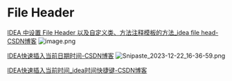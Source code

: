 # File Header
[IDEA 中设置 File Header 以及自定义类、方法注释模板的方法_idea file head-CSDN博客](https://blog.csdn.net/kingmax54212008/article/details/90754964)
![image.png](https://cdn.jsdelivr.net/gh/destiny0118/picgo/pic2023/202403121044049.png)


[IDEA快速插入当前日期时间-CSDN博客](https://blog.csdn.net/xiaostuart/article/details/108397180)
![Snipaste_2023-12-22_16-36-59.png](https://cdn.jsdelivr.net/gh/destiny0118/picgo/pic2023/202403061102147.png)

[IDEA快速插入当前时间_idea时间快捷键-CSDN博客](https://blog.csdn.net/mr_wanter/article/details/109636864#:~:text=%E7%BA%A2%E5%AD%97%E6%8F%90%E7%A4%BA%20No%20application%20contexts%20yes%20%E6%98%AF%E6%8C%87%E6%B2%A1%E6%9C%89%E4%B8%BA%E5%BD%93%E5%89%8D%E6%A8%A1%E6%9D%BF%E8%AE%BE%E7%BD%AE%E4%BD%BF%E7%94%A8%E7%9A%84%E8%AF%AD%E8%A8%80%E7%8E%AF%E5%A2%83%EF%BC%8C%E6%88%91%E8%BF%99%E9%87%8C%E6%98%AF%E6%89%80%E6%9C%89%E5%9C%B0%E6%96%B9%E9%83%BD%E5%8F%AF%E4%BB%A5%E4%BD%BF%E7%94%A8,%E7%82%B9%E5%87%BB%20Define-%3EEverywhere%20%E3%80%82%20%E4%BF%9D%E5%AD%98%E4%B9%8B%E5%90%8E%E5%9C%A8IDEA%E4%B8%AD%E4%BB%BB%E6%84%8F%E5%9C%B0%E6%96%B9%E9%83%BD%E5%BF%AB%E9%80%9F%E8%BE%93%E5%85%A5%E5%BD%93%E5%89%8D%E6%97%B6%E9%97%B4%E3%80%82%20%E8%BE%93%E5%85%A5%20time%2C%E6%8C%89Tab%E9%94%AE%E5%8D%B3%E5%8F%AF%E3%80%82)
